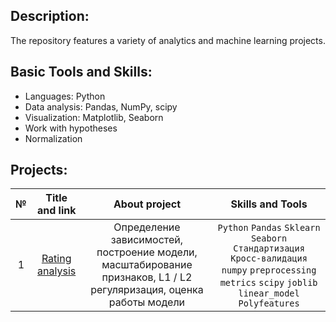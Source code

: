 ## Description:
The repository features a variety of analytics and machine learning projects.

## Basic Tools and Skills:
- Languages: Python
- Data analysis: Pandas, NumPy, scipy
- Visualization: Matplotlib, Seaborn
- Work with hypotheses
- Normalization

## Projects:
| №| Title and link | About project | Skills and Tools |  
|:-:|:-:|:-:|:-:|
|1 |[Rating analysis](Rating_analysis_fandango/)|Определение зависимостей, построение модели, масштабирование признаков, L1 / L2 регуляризация, оценка работы модели|`Python` `Pandas` `Sklearn` `Seaborn` `Стандартизация` `Кросс-валидация` `numpy` `preprocessing` `metrics` `scipy` `joblib` `linear_model` `Polyfeatures`|
